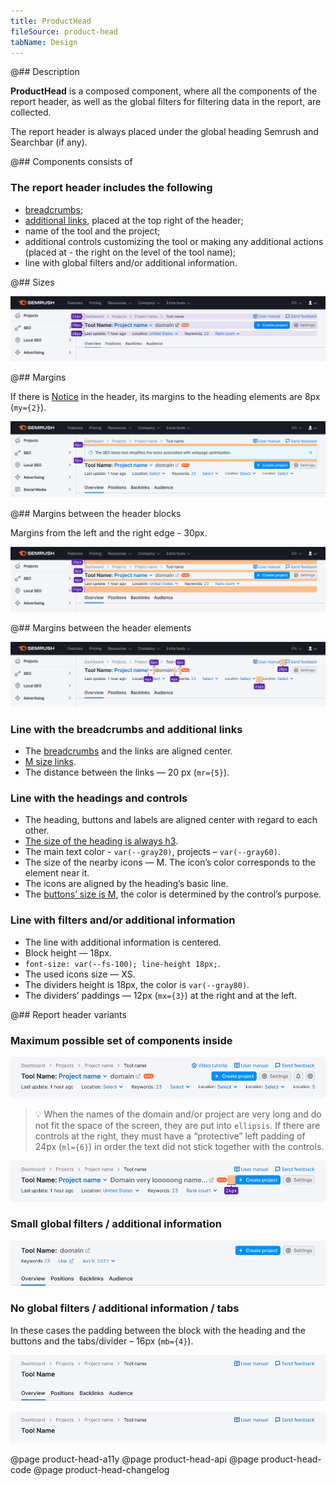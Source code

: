 ```yaml
---
title: ProductHead
fileSource: product-head
tabName: Design
---
```


@## Description

**ProductHead** is a composed component, where all the components of the report header, as well as the global filters for filtering data in the report, are collected.

The report header is always placed under the global heading Semrush and Searchbar (if any).

@## Components consists of

### The report header includes the following

- [breadcrumbs](/components/breadcrumbs/);
- [additional links](/patterns/links-order), placed at the top right of the header;
- name of the tool and the project;
- additional controls customizing the tool or making any additional actions (placed at - the right on the level of the tool name);
- line with global filters and/or additional information.

@## Sizes

![product-head sizes](static/sizes.png)

@## Margins

If there is [Notice](/components/notice/) in the header, its margins to the heading elements are 8px (`my={2}`).

![product-head notice-margins](static/notice-margins.png)

@## Margins between the header blocks

Margins from the left and the right edge - 30px.

![product-head element sizes](static/margins.png)

@## Margins between the header elements

![product-head element sizes](static/elements-margins.png)

### Line with the breadcrumbs and additional links

- The [breadcrumbs](/components/breadcrumbs/) and the links are aligned center.
- [M size links](/components/link/).
- The distance between the links — 20 px (`mr={5}`).

### Line with the headings and controls

- The heading, buttons and labels are aligned center with regard to each other.
- [The size of the heading is always h3](/style/typography/).
- The main text color - `var(--gray20)`, projects – `var(--gray60)`.
- The size of the nearby icons — M. The icon’s color corresponds to the element near it.
- The icons are aligned by the heading’s basic line.
- The [buttons’ size is M](/components/button/), the color is determined by the control’s purpose.

### Line with filters and/or additional information

- The line with additional information is centered.
- Block height — 18px.
- `font-size: var(--fs-100); line-height 18px;`.
- The used icons size — XS.
- The dividers height is 18px, the color is `var(--gray80)`.
- The dividers’ paddings — 12px (`mx={3}`) at the right and at the left.

@## Report header variants

### Maximum possible set of components inside

![max element product-head](static/max-info.png)

> 💡 When the names of the domain and/or project are very long and do not fit the space of the screen, they are put into `ellipsis`. If there are controls at the right, they must have a “protective” left padding of 24px (`ml={6}`) in order the text did not stick together with the controls.

![hame in ellipsis and controls margin](static/ellipsis-and-margin.png)

### Small global filters / additional information

![short product-head](static/short-info.png)

### No global filters / additional information / tabs

In these cases the padding between the block with the heading and the buttons and the tabs/divider – 16px (`mb={4}`).

![product-head without filters](static/without-filters.png)

![product-head without filters](static/min-info.png)

@page product-head-a11y
@page product-head-api
@page product-head-code
@page product-head-changelog
